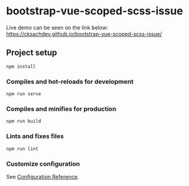 # bootstrap-vue-scoped-scss-issue

Live demo can be seen on the link below: 
https://cksachdev.github.io/bootstrap-vue-scoped-scss-issue/

## Project setup
```
npm install
```

### Compiles and hot-reloads for development
```
npm run serve
```

### Compiles and minifies for production
```
npm run build
```

### Lints and fixes files
```
npm run lint
```

### Customize configuration
See [Configuration Reference](https://cli.vuejs.org/config/).
